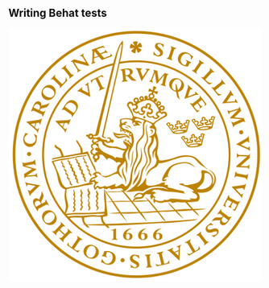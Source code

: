 <h2 style="color: #111">Writing Behat tests</h2>

<img src="lund-logo.png" style="border: none; box-shadow: none" />
